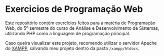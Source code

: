 # Exercicios de Programação Web

Este repositório contém exercícios feitos para a matéria de Programação Web, do 5º semestre do curso de Análise e Desenvolvimento de Sistemas, utilizando PHP como a linguagem de programação principal.

Caso queira visualizar este projeto, recomendo utilizar o servidor Apache do [XAMPP](https://www.apachefriends.org/download.html), salvando meu projeto dentro da pasta `/xampp/htdocs`.
